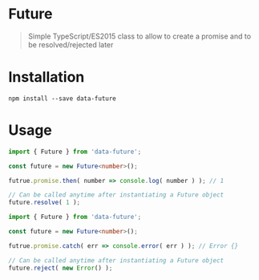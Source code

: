 # Future

> Simple TypeScript/ES2015 class to allow to create a promise and to be resolved/rejected later

# Installation
```shell
npm install --save data-future
```

# Usage
```typescript
import { Future } from 'data-future';

const future = new Future<number>();

futrue.promise.then( number => console.log( number ) ); // 1

// Can be called anytime after instantiating a Future object
future.resolve( 1 );
```

```typescript
import { Future } from 'data-future';

const future = new Future<number>();

futrue.promise.catch( err => console.error( err ) ); // Error {}

// Can be called anytime after instantiating a Future object
future.reject( new Error() );
```
